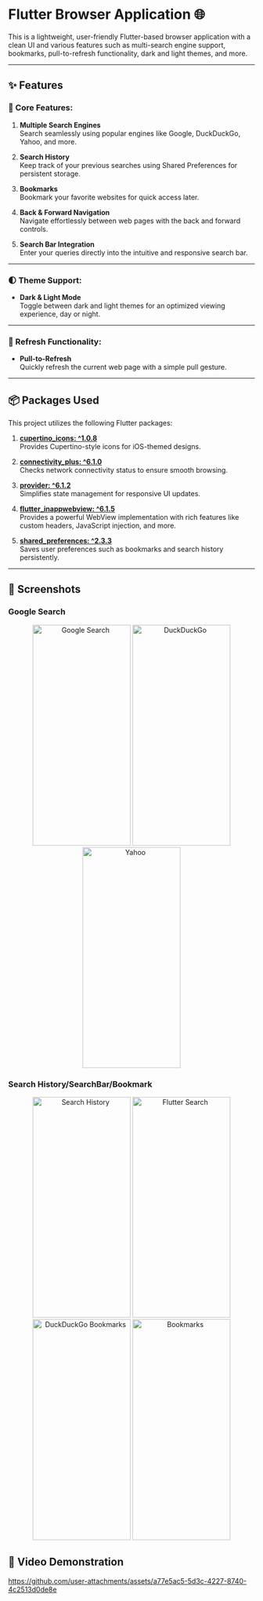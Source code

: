 # Flutter Browser Application 🌐

This is a lightweight, user-friendly Flutter-based browser application with a clean UI and various features such as multi-search engine support, bookmarks, pull-to-refresh functionality, dark and light themes, and more.

---

## ✨ Features

### 🌟 Core Features:
1. **Multiple Search Engines**  
   Search seamlessly using popular engines like Google, DuckDuckGo, Yahoo, and more.

2. **Search History**  
   Keep track of your previous searches using Shared Preferences for persistent storage.

3. **Bookmarks**  
   Bookmark your favorite websites for quick access later.

4. **Back & Forward Navigation**  
   Navigate effortlessly between web pages with the back and forward controls.

5. **Search Bar Integration**  
   Enter your queries directly into the intuitive and responsive search bar.

---

### 🌓 Theme Support:
- **Dark & Light Mode**  
   Toggle between dark and light themes for an optimized viewing experience, day or night.

---

### 🔄 Refresh Functionality:
- **Pull-to-Refresh**  
   Quickly refresh the current web page with a simple pull gesture.

---

## 📦 Packages Used

This project utilizes the following Flutter packages:

1. **[cupertino_icons: ^1.0.8](https://pub.dev/packages/cupertino_icons)**  
   Provides Cupertino-style icons for iOS-themed designs.

2. **[connectivity_plus: ^6.1.0](https://pub.dev/packages/connectivity_plus)**  
   Checks network connectivity status to ensure smooth browsing.

3. **[provider: ^6.1.2](https://pub.dev/packages/provider)**  
   Simplifies state management for responsive UI updates.

4. **[flutter_inappwebview: ^6.1.5](https://pub.dev/packages/flutter_inappwebview)**  
   Provides a powerful WebView implementation with rich features like custom headers, JavaScript injection, and more.

5. **[shared_preferences: ^2.3.3](https://pub.dev/packages/shared_preferences)**  
   Saves user preferences such as bookmarks and search history persistently.

---

## 📸 Screenshots

### Google Search
<p align="center">
  <img src="https://github.com/user-attachments/assets/74de3d2b-938b-4eb6-9791-872a409c1106" width="200" height="450" alt="Google Search">
  <img src="https://github.com/user-attachments/assets/76dc648d-1b7e-4892-9dac-8f9d1582dde6" width="200" height="450" alt="DuckDuckGo">
  <img src="https://github.com/user-attachments/assets/28c2973f-762e-468d-a8f6-e0a5f88c087d" width="200" height="450" alt="Yahoo">
</p>

### Search History/SearchBar/Bookmark
<p align="center">
  <img src="https://github.com/user-attachments/assets/7d24a691-84c7-4b91-9905-d0e4ef9c3a27" width="200" height="450" alt="Search History">
  <img src="https://github.com/user-attachments/assets/cac62cca-46a0-4527-8f76-d790027c70f4" width="200" height="450" alt="Flutter Search">
  <img src="https://github.com/user-attachments/assets/55beccca-39bb-4d96-9f5f-2c9e0a5b2ab4" width="200" height="450" alt="DuckDuckGo Bookmarks">
  <img src="https://github.com/user-attachments/assets/3c73fdee-2785-44eb-ab77-968a11603a15" width="200" height="450" alt="Bookmarks">
</p>

## 🎥 Video Demonstration
  https://github.com/user-attachments/assets/a77e5ac5-5d3c-4227-8740-4c2513d0de8e
   

